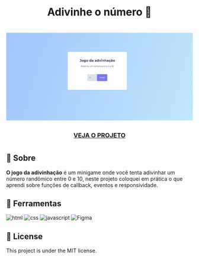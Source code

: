 <h1 align="center">
    Adivinhe o número 📒
</h1>

<h1>
    <img src="images/image.png"/>
    <h3 align="center">
        <a href="https://rodrigolima-dev.github.io/jogo-da-adivinha-o/">VEJA O PROJETO</a>
    <h3/>
<h1/>

## 📕 Sobre
**O jogo da adivinhação** é um minigame onde você tenta adivinhar um número randômico entre 0 e 10, neste projeto coloquei em prática o que aprendi sobre funções de callback, eventos e responsividade.

## 🔨 Ferramentas
![html](https://img.shields.io/badge/HTML-239120?style=for-the-badge&logo=html5&logoColor=white)
![css](https://img.shields.io/badge/CSS-239120?&style=for-the-badge&logo=css3&logoColor=white)
![javascript](https://img.shields.io/badge/JavaScript-F7DF1E?style=for-the-badge&logo=javascript&logoColor=black)
![Figma](https://img.shields.io/badge/Figma-F24E1E?style=for-the-badge&logo=figma&logoColor=white)

## 📝 License 
This project is under the MIT license. 
